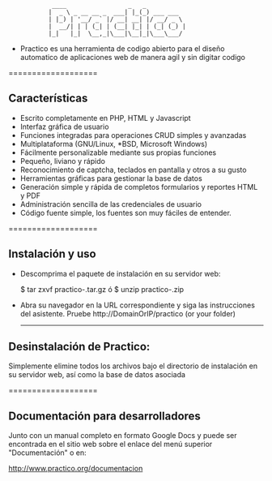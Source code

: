                 ____                 _   _           
               |  _ \ _ __ __ _  ___| |_(_) ___ ___  
               | |_) | '__/ _` |/ __| __| |/ __/ _ \ 
               |  __/| | | (_| | (__| |_| | (_| (_) |
               |_|   |_|  \__,_|\___|\__|_|\___\___/ 
                                      

 - Practico es una herramienta de codigo abierto para el diseño
   automatico de aplicaciones web de manera agil y sin digitar codigo

===================
## Características

 - Escrito completamente en PHP, HTML y Javascript
 - Interfaz gráfica de usuario
 - Funciones integradas para operaciones CRUD simples y avanzadas
 - Multiplataforma (GNU/Linux, *BSD, Microsoft Windows)
 - Fácilmente personalizable mediante sus propias funciones
 - Pequeño, liviano y rápido
 - Reconocimiento de captcha, teclados en pantalla y otros a su gusto
 - Herramientas gráficas para gestionar la base de datos
 - Generación simple y rápida de completos formularios y reportes HTML y PDF
 - Administración sencilla de las credenciales de usuario
 - Código fuente simple, los fuentes son muy fáciles de entender.

===================
## Instalación y uso

 * Descomprima el paquete de instalación en su servidor web:

   $ tar zxvf practico-<version>.tar.gz  ó
   $ unzip practico-<version>.zip

 * Abra su navegador en la URL correspondiente y siga las instrucciones
   del asistente.  Pruebe  http://DomainOrIP/practico (or your folder)

   ----------
## Desinstalación de Practico:

  Simplemente elimine todos los archivos bajo el directorio de
  instalación en su servidor web, así como la base de datos asociada

===================
## Documentación para desarrolladores
 Junto con un manual completo en
 formato Google Docs y puede ser encontrada en el sitio web sobre el
 enlace del menú superior "Documentación" o en:
   
   http://www.practico.org/documentacion
